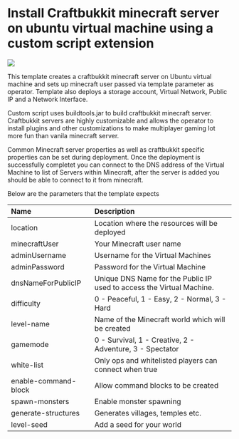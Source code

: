 # Install Craftbukkit minecraft server on ubuntu virtual machine using a custom script extension

<a href="https://portal.azure.com/#create/Microsoft.Template/uri/https%3A%2F%2Fraw.githubusercontent.com%2Frprakashg%2Fazure-quickstart-templates%2Fmaster%2Fcraftbukkit-minecraft-server-on-ubuntu%2Fazuredeploy.json" target="_blank">
    <img src="http://azuredeploy.net/deploybutton.png"/>
</a>

This template creates a craftbukkit minecraft server on Ubuntu virtual machine and sets up
minecraft user passed via template parameter as operator. Template also deploys a storage account,
Virtual Network, Public IP and a Network Interface.

Custom script uses buildtools.jar to build craftbukkit minecraft server. Craftbukkit servers are highly customizable
and allows the operator to install plugins and other customizations to make multiplayer gaming lot more fun than
vanila minecraft server.

Common Minecraft server properties as well as craftbukkit specific properties can be
set during deployment. Once the deployment is successfully completet you can connect to the DNS address of the
Virtual Machine to list of Servers within Minecraft, after the server is added you should be able to connect
to it from minecraft.

Below are the parameters that the template expects

| Name   | Description    |
|:--- |:---|
| location | Location where the resources will be deployed |
| minecraftUser | Your Minecraft user name |
| adminUsername  | Username for the Virtual Machines  |
| adminPassword  | Password for the Virtual Machine  |
| dnsNameForPublicIP  | Unique DNS Name for the Public IP used to access the Virtual Machine. |
| difficulty  | 0 - Peaceful, 1 - Easy, 2 - Normal, 3 - Hard |
| level-name | Name of the Minecraft world which will be created |
| gamemode | 0 - Survival, 1 - Creative, 2 - Adventure, 3 - Spectator |
| white-list | Only ops and whitelisted players can connect when true |
| enable-command-block | Allow command blocks to be created |
| spawn-monsters | Enable monster spawning |
| generate-structures | Generates villages, temples etc. |
| level-seed | Add a seed for your world |